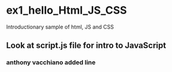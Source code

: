 # ex1_hello_Html_JS_CSS
Introductionary sample of html, JS and CSS

## Look at script.js file for intro to JavaScript

### anthony vacchiano added line